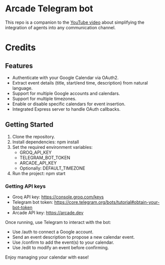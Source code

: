 # Arcade Telegram bot

This repo is a companion to the [YouTube video](https://www.youtube.com/@TryArcade) about simplifying the integration of agents into any communication channel.

# Credits

## Features

- Authenticate with your Google Calendar via OAuth2.
- Extract event details (title, start/end time, description) from natural language.
- Support for multiple Google accounts and calendars.
- Support for multiple timezones.
- Enable or disable specific calendars for event insertion.
- Integrated Express server to handle OAuth callbacks.

## Getting Started

1. Clone the repository.
2. Install dependencies:
   npm install
3. Set the required environment variables:
   - GROQ_API_KEY
   - TELEGRAM_BOT_TOKEN
   - ARCADE_API_KEY
   - Optionally: DEFAULT_TIMEZONE
4. Run the project:
   npm start

### Getting API keys

- Groq API key: https://console.groq.com/keys
- Telegram bot token: https://core.telegram.org/bots/tutorial#obtain-your-bot-token
- Arcade API key: https://arcade.dev

Once running, use Telegram to interact with the bot:
- Use /auth to connect a Google account.
- Send an event description to propose a new calendar event.
- Use /confirm to add the event(s) to your calendar.
- Use /edit to modify an event before confirming.

Enjoy managing your calendar with ease!


